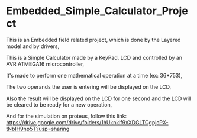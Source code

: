 # Embedded_Simple_Calculator_Project

This is an Embedded field related project, which is done by the Layered model and by drivers,

This is a Simple Calculator made by a KeyPad, LCD and controlled by an AVR ATMEGA16 microcontroller,

It's made to perform one mathematical operation at a time (ex: 36*753),

The two operands the user is entering will be displayed on the LCD,

Also the result will be displayed on the LCD for one second and the LCD will be cleared to be ready for a new operation,

And for the simulation on proteus, follow this link: https://drive.google.com/drive/folders/1hUknklf9xXDGLTCgpjcPX-tNbIH9np5T?usp=sharing

